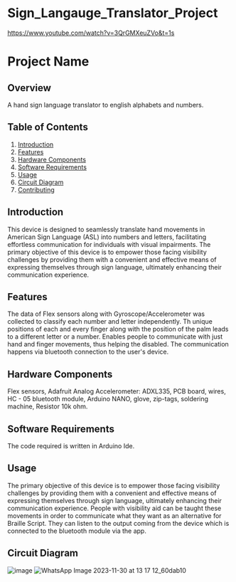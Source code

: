 # Sign_Langauge_Translator_Project
https://www.youtube.com/watch?v=3QrGMXeuZVo&t=1s

# Project Name

## Overview

A hand sign language translator to english alphabets and numbers.

## Table of Contents

1. [Introduction](#introduction)
2. [Features](#features)
3. [Hardware Components](#hardware-components)
4. [Software Requirements](#software-requirements)
5. [Usage](#usage)
6. [Circuit Diagram](#circuit-diagram)
7. [Contributing](#contributing)

## Introduction

This device is designed to seamlessly translate hand movements in American Sign Language (ASL) into numbers and letters, facilitating effortless communication for individuals with visual impairments. 
The primary objective of this device is to empower those facing visibility challenges by providing them with a convenient and effective means of expressing themselves through sign language, ultimately enhancing their communication experience.

## Features

The data of Flex sensors along with Gyroscope/Accelerometer was collected to classify each number and letter independently. 
Th unique positions of each and every finger along with the position of the palm leads to a different letter or a number.
Enables people to communicate with just hand and finger movements, thus helping the disabled.
The communication happens via bluetooth connection to the user's device.

## Hardware Components

Flex sensors, Adafruit Analog Accelerometer: ADXL335, PCB board, wires, HC - 05 bluetooth module, Arduino NANO, glove, zip-tags, soldering machine, Resistor 10k ohm.

## Software Requirements

The code required is written in Arduino Ide.

## Usage

The primary objective of this device is to empower those facing visibility challenges by providing them with a convenient and effective means of expressing themselves through sign language, ultimately enhancing their communication experience. People with visibility aid can be taught these movements in order to communicate what they want as an alternative for Braille Script. They can listen to the output coming from the device which is connected to the bluetooth module via the app.

## Circuit Diagram

![image](https://github.com/MVedant21/Sign_Langauge_Translator_Project/assets/116884701/613d7c9e-571e-49ea-b99f-ce9bf48a1ed3)
![WhatsApp Image 2023-11-30 at 13 17 12_60dab10](https://github.com/MVedant21/Sign_Langauge_Translator_Project/assets/116884701/09f1391e-9241-411a-899b-f639f846bae3)


